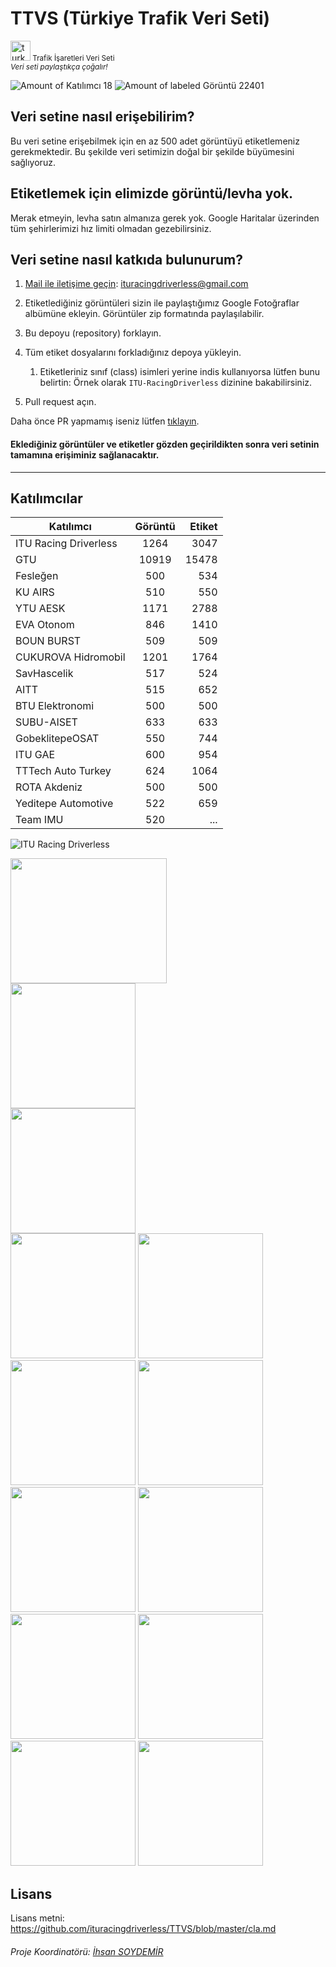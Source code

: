 # TTVS (Türkiye Trafik Veri Seti)
<a href="https://imgbb.com/"><img src="https://cdn.webshopapp.com/shops/94414/files/54949672/turkey-flag-icon-free-download.jpg" alt="turkey-flag-icon-32" border="0" height=32 ></a><small> Trafik İşaretleri Veri Seti </small> <br>
<sub> <i> Veri seti paylaştıkça çoğalır! </i></sub>

![Amount of Katılımcı 18](https://img.shields.io/badge/Katılımcı-18-green.svg)
![Amount of labeled Görüntü 22401](https://img.shields.io/badge/Görüntü-22401-blue.svg)

## Veri setine nasıl erişebilirim?
Bu veri setine erişebilmek için en az 500 adet görüntüyü etiketlemeniz gerekmektedir. Bu şekilde veri setimizin doğal bir şekilde büyümesini sağlıyoruz.

## Etiketlemek için elimizde görüntü/levha yok.
Merak etmeyin, levha satın almanıza gerek yok. Google Haritalar üzerinden tüm şehirlerimizi hız limiti olmadan gezebilirsiniz.


## Veri setine nasıl katkıda bulunurum?

1. [Mail ile iletişime geçin](mailto:ituracingdriverless@gmail.com): ituracingdriverless@gmail.com
1. Etiketlediğiniz görüntüleri sizin ile paylaştığımız Google Fotoğraflar albümüne ekleyin. Görüntüler zip formatında paylaşılabilir.
1. Bu depoyu (repository) forklayın. 
1. Tüm etiket dosyalarını forkladığınız depoya yükleyin.
    1. Etiketleriniz sınıf (class) isimleri yerine indis kullanıyorsa lütfen bunu belirtin: Örnek olarak `ITU-RacingDriverless` dizinine bakabilirsiniz.
    
1. Pull request açın. 

Daha önce PR yapmamış iseniz lütfen [tıklayın](https://youtu.be/N_qEmSRsFlI).
<h4>Eklediğiniz görüntüler ve etiketler gözden geçirildikten sonra <b>veri setinin tamamına</b> erişiminiz sağlanacaktır.</h4>

--------------------------------

## Katılımcılar


| Katılımcı     | Görüntü       | Etiket |
| -------------          |:-------------:| -----: |
| ITU Racing Driverless    | 1264          | 3047   |[url=https://hizliresim.com/Kq0T6y][img]https://i.hizliresim.com/Kq0T6y.png[/img][/url]
| GTU           | 10919          | 15478    |
| Fesleğen           | 500          | 534    |
| KU AIRS | 510 | 550 |
| YTU AESK | 1171 | 2788 |
| EVA Otonom | 846 | 1410 | 
| BOUN BURST | 509 | 509 |
| CUKUROVA Hidromobil | 1201 | 1764 |
| SavHascelik | 517 | 524 |
| AITT | 515 | 652 |
| BTU Elektronomi | 500 | 500|
| SUBU-AISET | 633 | 633 |
| GobeklitepeOSAT | 550 | 744 |
| ITU GAE | 600 | 954 |
| TTTech Auto Turkey | 624 | 1064 |
| ROTA Akdeniz | 500 | 500
| Yeditepe Automotive | 522 | 659 |
| Team IMU | 520 | ... |

![ITU Racing Driverless](https://avatars0.githubusercontent.com/u/60224556?s=200&v=4 "ITU Racing Driverless")

<img src="https://img.techpowerup.org/200320/gtu-logo.png" width="250" height='200'>
<br>
<img src="https://img.techpowerup.org/200529/air.png" width="200" height='200'>
<br>
<img src="https://img.techpowerup.org/200529/feslegen.png" width="200" height='200'>
<br>
<img src="https://img.techpowerup.org/200814/download.png" width="200" height='200'>
<img src="https://img.techpowerup.org/200816/evalogo.png" width="200" height='200'>
<img src="https://img.techpowerup.org/201112/hydromobilelogotransparan.png" width="200" height='200'>
<img src="https://i.ibb.co/8Mnb2x0/aitt-logo.jpg" width="200" height='200'>
<img src="https://i.ibb.co/Hhf8C1j/1608217690955.jpg" width="200" height='200'>
<img src="https://i.ibb.co/YWWMKy8/gaelogo.jpg" width="200" height='200'>
<img src="https://i.ibb.co/D8N83ZL/tttech-auto-s.jpg" width="200" height='200'>
<img src="https://i.ibb.co/Njs6byX/rota.jpg" width="200" height='200'></a>
<img src="https://i.ibb.co/9HFjXcJ/team-imu.jpg" width="200" height='200'></a>
<img src="https://i.ibb.co/Vxy2nJX/osat-gobeklitepe.jpg" width="200" height='200'>


## Lisans
Lisans metni: https://github.com/ituracingdriverless/TTVS/blob/master/cla.md

###### Proje Koordinatörü: [İhsan SOYDEMİR](https://github.com/Isydmr)
